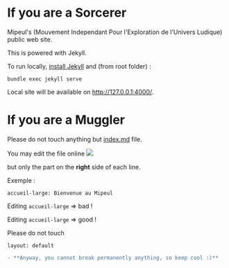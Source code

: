 # If you are a Sorcerer

Mipeul's (Mouvement Independant Pour l'Exploration de l'Univers Ludique) public web site.

This is powered with Jekyll.

To run locally, [install Jekyll](https://jekyllrb.com/docs/installation/) and (from root folder) : 
```
bundle exec jekyll serve
```

Local site will be available on http://127.0.0.1:4000/.

# If you are a Muggler

Please do not touch anything but [index.md](index.md?plain=1) file.

You may edit the file online
![](https://docs.github.com/assets/cb-47677/mw-1440/images/help/repository/edit-file-edit-button.webp)


but only the part on the **right** side of each line.

Exemple : 
```
accueil-large: Bienvenue au Mipeul
```

Editing `accueil-large` => bad !

Editing `accueil-large` => good !

Please do not touch 
```
layout: default
```

```diff
- **Anyway, you cannot break permanently anything, so keep cool :)**
```